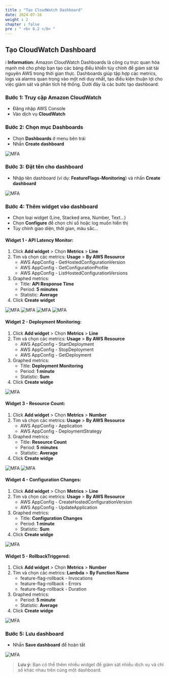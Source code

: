 ```yaml
---
title : "Tạo CloudWatch Dashboard"
date: 2024-07-16
weight : 2
chapter : false
pre : " <b> 6.2 </b> "
---
```


## Tạo CloudWatch Dashboard

ℹ️ **Information:** Amazon CloudWatch Dashboards là công cụ trực quan hóa mạnh mẽ cho phép bạn tạo các bảng điều khiển tùy chỉnh để giám sát tài nguyên AWS trong thời gian thực. Dashboards giúp tập hợp các metrics, logs và alarms quan trọng vào một nơi duy nhất, tạo điều kiện thuận lợi cho việc giám sát và phân tích hệ thống. Dưới đây là các bước tạo dashboard:

### Bước 1: Truy cập Amazon CloudWatch
- Đăng nhập AWS Console
- Vào dịch vụ **CloudWatch**

### Bước 2: Chọn mục Dashboards
- Chọn **Dashboards** ở menu bên trái
- Nhấn **Create dashboard**

![MFA](/Workshop/images/6/013.jpg)

### Bước 3: Đặt tên cho dashboard
- Nhập tên dashboard (ví dụ: **FeatureFlags-Monitoring**) và nhấn **Create dashboard**

![MFA](/Workshop/images/6/014.jpg)

### Bước 4: Thêm widget vào dashboard
- Chọn loại widget (Line, Stacked area, Number, Text...)
- Chọn **Configure** để chọn chỉ số hoặc log muốn hiển thị
- Tùy chỉnh giao diện, thời gian, màu sắc...

#### Widget 1 - API Latency Monitor:
1. Click **Add widget** > Chọn **Metrics** > **Line**
2. Tìm và chọn các metrics: **Usage** > **By AWS Resource**
    - AWS AppConfig - GetHostedConfigurationVersion
    - AWS AppConfig - GetConfigurationProfile
    - AWS AppConfig - ListHostedConfigurationVersions
3. Graphed metrics:
    - Title: **API Response Time**
    - Period: **5 minutes**
    - Statistic: **Average**
4. Click **Create widget**

![MFA](/Workshop/images/6/015.jpg)
![MFA](/Workshop/images/6/016.jpg)
![MFA](/Workshop/images/6/017.jpg)
![MFA](/Workshop/images/6/018.jpg)

#### Widget 2 - Deployment Monitoring:
1. Click **Add widget** > Chọn **Metrics** > **Line**
2. Tìm và chọn các metrics: **Usage** > **By AWS Resource**
    - AWS AppConfig - StartDeployment
    - AWS AppConfig - StopDeployment
    - AWS AppConfig - GetDeployment
3. Graphed metrics:
    - Title: **Deployment Monitoring**
    - Period: **1 minute**
    - Statistic: **Sum**
4. Click **Create widge**

![MFA](/Workshop/images/6/019.jpg)

#### Widget 3 - Resource Count:
1. Click **Add widget** > Chọn **Metrics** > **Number**
2. Tìm và chọn các metrics: **Usage** > **By AWS Resource**
    - AWS AppConfig - Application
    - AWS AppConfig - DeploymentStrategy
3. Graphed metrics:
    - Title: **Resource Count**
    - Period: **5 minutes**
    - Statistic: **Average**
4. Click **Create widge**

![MFA](/Workshop/images/6/020.jpg)
![MFA](/Workshop/images/6/021.jpg)

#### Widget 4 - Configuration Changes:
1. Click **Add widget** > Chọn **Metrics** > **Line**
2. Tìm và chọn các metrics: **Usage** > **By AWS Resource**
    - AWS AppConfig - CreateHostedConfigurationVersion
    - AWS AppConfig - UpdateApplication
3. Graphed metrics:
    - Title: **Configuration Changes**
    - Period: **1 minute**
    - Statistic: **Sum**
4. Click **Create widge**

![MFA](/Workshop/images/6/022.jpg)

#### Widget 5 - RollbackTriggered:
1. Click **Add widget** > Chọn **Metrics** > **Number**
2. Tìm và chọn các metrics: **Lambda** > **By Function Name**
    - feature-flag-rollback - Invocations
    - feature-flag-rollback - Errors
    - feature-flag-rollback - Duration
3. Graphed metrics:
    - Period: **5 minute**
    - Statistic: **Average**
4. Click **Create widge**

![MFA](/Workshop/images/6/024.jpg)

### Bước 5: Lưu dashboard
- Nhấn **Save dashboard** để hoàn tất

![MFA](/Workshop/images/6/025.jpg)

> **Lưu ý:** Bạn có thể thêm nhiều widget để giám sát nhiều dịch vụ và chỉ số khác nhau trên cùng một dashboard.

